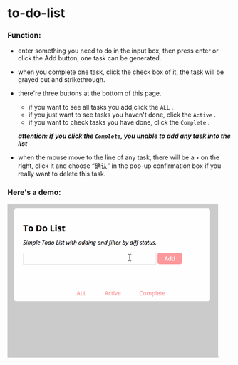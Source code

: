 # to-do-list
### Function:
- enter something you need to do in the input box, then press enter or click the Add button, one task can be generated.
- when you complete one task, click the check box of it, the task will be grayed out and strikethrough.
- there're three buttons at the bottom of this page.
    
  - if you want to see all tasks you add,click the `ALL` .
  - if you just want to see tasks you haven't done, click the `Active` .
  - if you want to check tasks you have done, click the `Complete` .   

  **_attention: if you click the `Complete`,  you unable to add any task into the list_**
  
- when the mouse move to the line of any task, there will be a `×` on the right, click it and choose “确认” in the pop-up confirmation box if you really want to delete this task.

### Here's a demo:     
 
![](static/styles/image/demo.gif).